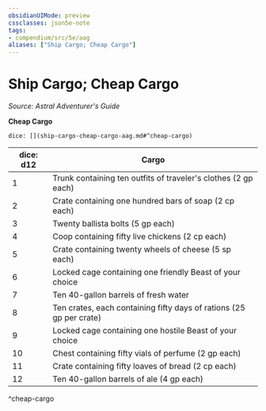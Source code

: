 ```yaml
---
obsidianUIMode: preview
cssclasses: json5e-note
tags:
- compendium/src/5e/aag
aliases: ["Ship Cargo; Cheap Cargo"]
---
```

# Ship Cargo; Cheap Cargo
*Source: Astral Adventurer's Guide* 

**Cheap Cargo**

`dice: [](ship-cargo-cheap-cargo-aag.md#^cheap-cargo)`

| dice: d12 | Cargo |
|-----------|-------|
| 1 | Trunk containing ten outfits of traveler's clothes (2 gp each) |
| 2 | Crate containing one hundred bars of soap (2 cp each) |
| 3 | Twenty ballista bolts (5 gp each) |
| 4 | Coop containing fifty live chickens (2 cp each) |
| 5 | Crate containing twenty wheels of cheese (5 sp each) |
| 6 | Locked cage containing one friendly Beast of your choice |
| 7 | Ten 40-gallon barrels of fresh water |
| 8 | Ten crates, each containing fifty days of rations (25 gp per crate) |
| 9 | Locked cage containing one hostile Beast of your choice |
| 10 | Chest containing fifty vials of perfume (2 gp each) |
| 11 | Crate containing fifty loaves of bread (2 cp each) |
| 12 | Ten 40-gallon barrels of ale (4 gp each) |
^cheap-cargo